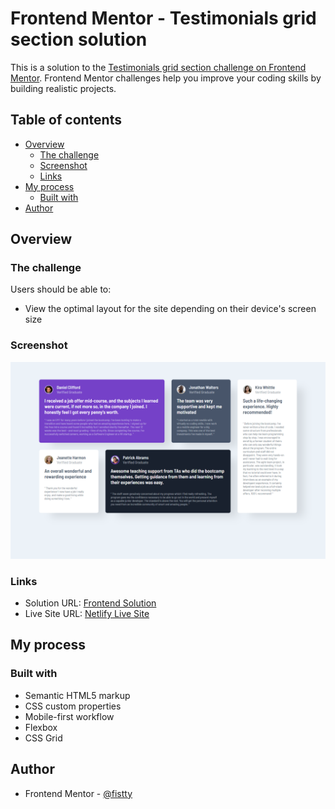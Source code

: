 # Frontend Mentor - Testimonials grid section solution

This is a solution to the [Testimonials grid section challenge on Frontend Mentor](https://www.frontendmentor.io/challenges/testimonials-grid-section-Nnw6J7Un7). Frontend Mentor challenges help you improve your coding skills by building realistic projects.

## Table of contents

- [Overview](#overview)
  - [The challenge](#the-challenge)
  - [Screenshot](#screenshot)
  - [Links](#links)
- [My process](#my-process)
  - [Built with](#built-with)
- [Author](#author)

## Overview

### The challenge

Users should be able to:

- View the optimal layout for the site depending on their device's screen size

### Screenshot

![](./Screenshot.png)

### Links

- Solution URL: [Frontend Solution](https://www.frontendmentor.io/solutions/intro-section-with-dropdown-navigation-_JSVGkW310)
- Live Site URL: [Netlify Live Site](https://fistty-testimonial-grid.netlify.app/)

## My process

### Built with

- Semantic HTML5 markup
- CSS custom properties
- Mobile-first workflow
- Flexbox
- CSS Grid

## Author

- Frontend Mentor - [@fistty](https://www.frontendmentor.io/profile/fistty)
